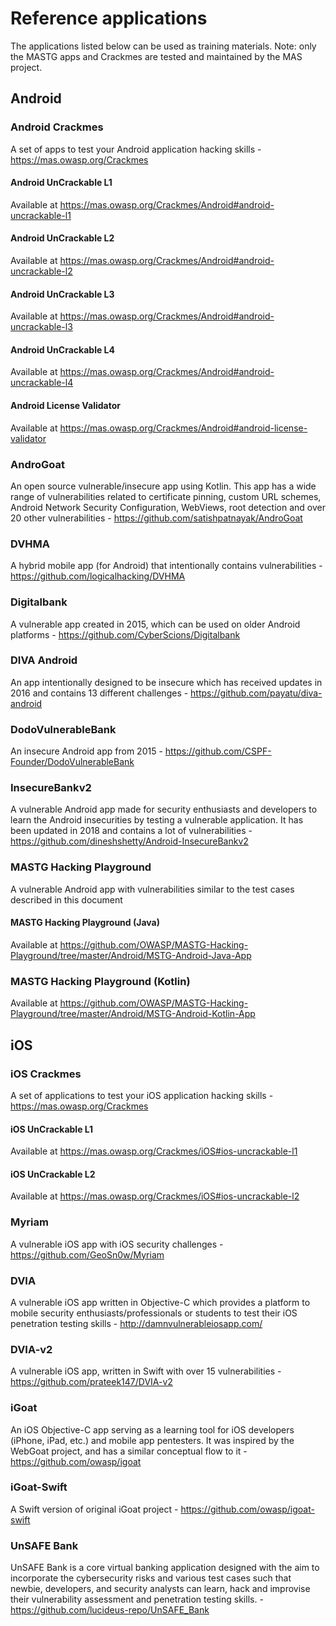 # Reference applications

The applications listed below can be used as training materials. Note: only the MASTG apps and Crackmes are tested and maintained by the MAS project.

## Android

### Android Crackmes

A set of apps to test your Android application hacking skills - <https://mas.owasp.org/Crackmes>

#### Android UnCrackable L1

Available at <https://mas.owasp.org/Crackmes/Android#android-uncrackable-l1>

#### Android UnCrackable L2

Available at <https://mas.owasp.org/Crackmes/Android#android-uncrackable-l2>

#### Android UnCrackable L3

Available at <https://mas.owasp.org/Crackmes/Android#android-uncrackable-l3>

#### Android UnCrackable L4

Available at <https://mas.owasp.org/Crackmes/Android#android-uncrackable-l4>

#### Android License Validator

Available at <https://mas.owasp.org/Crackmes/Android#android-license-validator>

### AndroGoat

An open source vulnerable/insecure app using Kotlin. This app has a wide range of vulnerabilities related to certificate pinning, custom URL schemes, Android Network Security Configuration, WebViews, root detection and over 20 other vulnerabilities - <https://github.com/satishpatnayak/AndroGoat>

### DVHMA

A hybrid mobile app (for Android) that intentionally contains vulnerabilities - <https://github.com/logicalhacking/DVHMA>

### Digitalbank

A vulnerable app created in 2015, which can be used on older Android platforms - <https://github.com/CyberScions/Digitalbank>

### DIVA Android

An app intentionally designed to be insecure which has received updates in 2016 and contains 13 different challenges - <https://github.com/payatu/diva-android>

### DodoVulnerableBank

An insecure Android app from 2015 - <https://github.com/CSPF-Founder/DodoVulnerableBank>

### InsecureBankv2

A vulnerable Android app made for security enthusiasts and developers to learn the Android insecurities by testing a vulnerable application. It has been updated in 2018 and contains a lot of vulnerabilities - <https://github.com/dineshshetty/Android-InsecureBankv2>

### MASTG Hacking Playground

A vulnerable Android app with vulnerabilities similar to the test cases described in this document

#### MASTG Hacking Playground (Java)

Available at <https://github.com/OWASP/MASTG-Hacking-Playground/tree/master/Android/MSTG-Android-Java-App>

### MASTG Hacking Playground (Kotlin)

Available at <https://github.com/OWASP/MASTG-Hacking-Playground/tree/master/Android/MSTG-Android-Kotlin-App>

## iOS

### iOS Crackmes

A set of applications to test your iOS application hacking skills - <https://mas.owasp.org/Crackmes>

#### iOS UnCrackable L1

Available at <https://mas.owasp.org/Crackmes/iOS#ios-uncrackable-l1>

#### iOS UnCrackable L2

Available at <https://mas.owasp.org/Crackmes/iOS#ios-uncrackable-l2>

### Myriam

A vulnerable iOS app with iOS security challenges - <https://github.com/GeoSn0w/Myriam>

### DVIA

A vulnerable iOS app written in Objective-C which provides a platform to mobile security enthusiasts/professionals or students to test their iOS penetration testing skills - <http://damnvulnerableiosapp.com/>

### DVIA-v2

A vulnerable iOS app, written in Swift with over 15 vulnerabilities - <https://github.com/prateek147/DVIA-v2>

### iGoat

An iOS Objective-C app serving as a learning tool for iOS developers (iPhone, iPad, etc.) and mobile app pentesters. It was inspired by the WebGoat project, and has a similar conceptual flow to it - <https://github.com/owasp/igoat>

### iGoat-Swift

A Swift version of original iGoat project - <https://github.com/owasp/igoat-swift>

### UnSAFE Bank

UnSAFE Bank is a core virtual banking application designed with the aim to incorporate the cybersecurity risks and various test cases such that newbie, developers, and security analysts can learn, hack and improvise their vulnerability assessment and penetration testing skills. - <https://github.com/lucideus-repo/UnSAFE_Bank>
